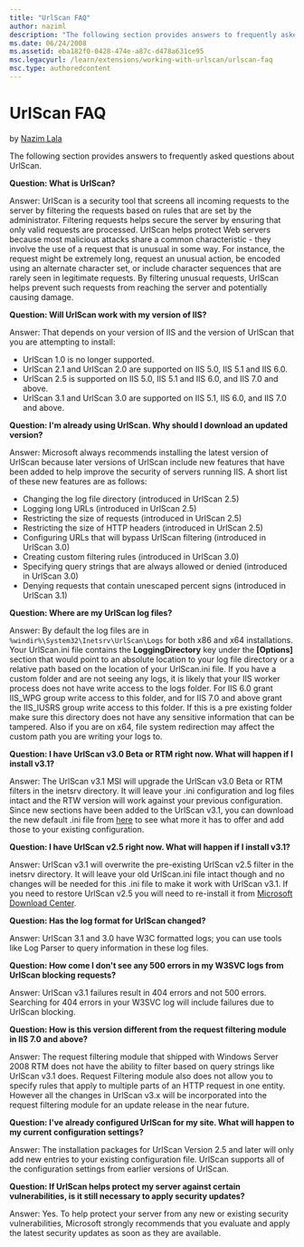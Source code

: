 ```yaml
---
title: "UrlScan FAQ"
author: naziml
description: "The following section provides answers to frequently asked questions about UrlScan. Question: What is UrlScan? Answer: UrlScan is a security tool that screen..."
ms.date: 06/24/2008
ms.assetid: eba182f0-0428-474e-a87c-d478a631ce95
msc.legacyurl: /learn/extensions/working-with-urlscan/urlscan-faq
msc.type: authoredcontent
---
```

# UrlScan FAQ

by [Nazim Lala](https://github.com/naziml)

The following section provides answers to frequently asked questions about UrlScan.

**Question: What is UrlScan?**

Answer: UrlScan is a security tool that screens all incoming requests to the server by filtering the requests based on rules that are set by the administrator. Filtering requests helps secure the server by ensuring that only valid requests are processed. UrlScan helps protect Web servers because most malicious attacks share a common characteristic - they involve the use of a request that is unusual in some way. For instance, the request might be extremely long, request an unusual action, be encoded using an alternate character set, or include character sequences that are rarely seen in legitimate requests. By filtering unusual requests, UrlScan helps prevent such requests from reaching the server and potentially causing damage.

**Question: Will UrlScan work with my version of IIS?**

Answer: That depends on your version of IIS and the version of UrlScan that you are attempting to install:

- UrlScan 1.0 is no longer supported.
- UrlScan 2.1 and UrlScan 2.0 are supported on IIS 5.0, IIS 5.1 and IIS 6.0.
- UrlScan 2.5 is supported on IIS 5.0, IIS 5.1 and IIS 6.0, and IIS 7.0 and above.
- UrlScan 3.1 and UrlScan 3.0 are supported on IIS 5.1, IIS 6.0, and IIS 7.0 and above.

**Question: I'm already using UrlScan. Why should I download an updated version?**

Answer: Microsoft always recommends installing the latest version of UrlScan because later versions of UrlScan include new features that have been added to help improve the security of servers running IIS. A short list of these new features are as follows:

- Changing the log file directory (introduced in UrlScan 2.5)
- Logging long URLs (introduced in UrlScan 2.5)
- Restricting the size of requests (introduced in UrlScan 2.5)
- Restricting the size of HTTP headers (introduced in UrlScan 2.5)
- Configuring URLs that will bypass UrlScan filtering (introduced in UrlScan 3.0)
- Creating custom filtering rules (introduced in UrlScan 3.0)
- Specifying query strings that are always allowed or denied (introduced in UrlScan 3.0)
- Denying requests that contain unescaped percent signs (introduced in UrlScan 3.1)

**Question: Where are my UrlScan log files?**

Answer: By default the log files are in `%windir%\System32\Inetsrv\UrlScan\Logs` for both x86 and x64 installations. Your UrlScan.ini file contains the **LoggingDirectory** key under the **[Options]** section that would point to an absolute location to your log file directory or a relative path based on the location of your UrlScan.ini file. If you have a custom folder and are not seeing any logs, it is likely that your IIS worker process does not have write access to the logs folder. For IIS 6.0 grant IIS\_WPG group write access to this folder, and for IIS 7.0 and above grant the IIS\_IUSRS group write access to this folder. If this is a pre existing folder make sure this directory does not have any sensitive information that can be tampered. Also if you are on x64, file system redirection may affect the custom path you are writing your logs to.

**Question: I have UrlScan v3.0 Beta or RTM right now. What will happen if I install v3.1?**

Answer: The UrlScan v3.1 MSI will upgrade the UrlScan v3.0 Beta or RTM filters in the inetsrv directory. It will leave your .ini configuration and log files intact and the RTW version will work against your previous configuration. Since new sections have been added to the UrlScan v3.1, you can download the new default .ini file from [here](https://www.iis.net/community/files/UrlScan/UrlScan-ini_v3.zipdownloads/files/UrlScan/UrlScan-ini_v31.zip) to see what more it has to offer and add those to your existing configuration.

**Question: I have UrlScan v2.5 right now. What will happen if I install v3.1?**

Answer: UrlScan v3.1 will overwrite the pre-existing UrlScan v2.5 filter in the inetsrv directory. It will leave your old UrlScan.ini file intact though and no changes will be needed for this .ini file to make it work with UrlScan v3.1. If you need to restore UrlScan v2.5 you will need to re-install it from [Microsoft Download Center](https://www.microsoft.com/downloads/details.aspx?familyid=23D18937-DD7E-4613-9928-7F94EF1C902A&amp;displaylang=en).

**Question: Has the log format for UrlScan changed?**

Answer: UrlScan 3.1 and 3.0 have W3C formatted logs; you can use tools like Log Parser to query information in these log files.

**Question: How come I don't see any 500 errors in my W3SVC logs from UrlScan blocking requests?**

Answer: UrlScan v3.1 failures result in 404 errors and not 500 errors. Searching for 404 errors in your W3SVC log will include failures due to UrlScan blocking.

**Question: How is this version different from the request filtering module in IIS 7.0 and above?**

Answer: The request filtering module that shipped with Windows Server 2008 RTM does not have the ability to filter based on query strings like UrlScan v3.1 does. Request Filtering module also does not allow you to specify rules that apply to multiple parts of an HTTP request in one entity. However all the changes in UrlScan v3.x will be incorporated into the request filtering module for an update release in the near future.

**Question: I've already configured UrlScan for my site. What will happen to my current configuration settings?**

Answer: The installation packages for UrlScan Version 2.5 and later will only add new entries to your existing configuration file. UrlScan supports all of the configuration settings from earlier versions of UrlScan.

**Question: If UrlScan helps protect my server against certain vulnerabilities, is it still necessary to apply security updates?**

Answer: Yes. To help protect your server from any new or existing security vulnerabilities, Microsoft strongly recommends that you evaluate and apply the latest security updates as soon as they are available.
